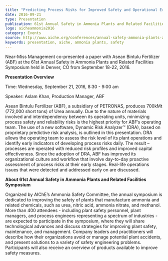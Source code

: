 ```yaml
---
title: "Predicting Process Risks for Improved Safety and Operational Excellence: A Breakthrough Technology and Case Studies"
date: 2016-09-21
type: Presentation
publication: 61st Annual Safety in Ammonia Plants and Related Facilities Symposium
logo: aicheammonia2016
category: Events
source: http://www.aiche.org/conferences/annual-safety-ammonia-plants-and-related-facilities-symposium/2016
keywords: presentation, aiche, ammonia plants, safety
---
```

Near-Miss Management co-presented a paper with Asean Bintulu Fertilizer (ABF) at the 61st Annual Safety in Ammonia Plants and Related Facilities Symposium held in Denver, CO from September 18-22, 2016.  


**Presentation Overview**

Time: Wednesday, September 21, 2016, 8:30 - 9:00 am

Speaker: Aslam Khan, Production Manager, ABF

Asean Bintulu Fertilizer (ABF), a subsidiary of PETRONAS, produces 700kMt (772,000 short tons) of Urea annually. Due to the nature of materials involved and interdependency between its operating units, minimizing process safety and reliability risks is the highest priority for ABF’s operating team. The use of a new software, Dynamic Risk Analyzer&trade; (DRA), based on proprietary predictive risk analysis, is outlined in this presentation. DRA allows the operating team to assess the risk level of its plant operations and identify early indicators of developing process risks daily. The result – processes are operated with reduced risk profiles and improved capital effectiveness. Since the adoption of DRA, ABF has improved its organizational culture and workflow that involve day-to-day proactive assessment of process risks at their early stages. Real-life operations issues that were detected and addressed early on are discussed.


**About 61st Annual Safety in Ammonia Plants and Related Facilities Symposium**

Organized by AIChE’s Ammonia Safety Committee, the annual symposium is dedicated to improving the safety of plants that manufacture ammonia and related chemicals, such as urea, nitric acid, ammonia nitrate, and methanol. More than 400 attendees - including plant safety personnel, plant managers, and process engineers representing a spectrum of industries - are expected to participate in the symposium, where they will share technological advances and discuss strategies for improving plant safety, maintenance, and management. Company leaders and practitioners will describe how their organizations avoid or manage potential plant accidents, and present solutions to a variety of safety engineering problems. Participants will also receive an overview of products available to improve safety measures.
